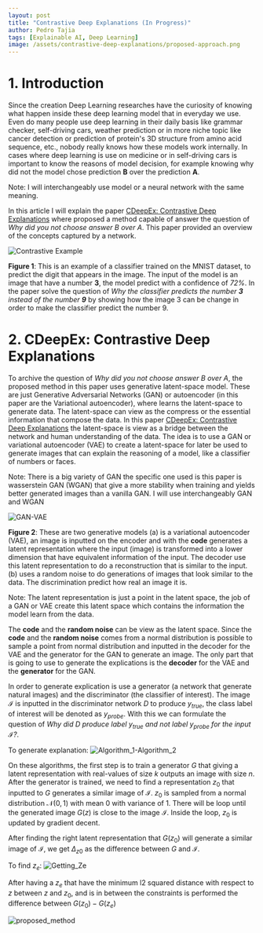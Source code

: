 ```yaml
---
layout: post
title: "Contrastive Deep Explanations (In Progress)"
author: Pedro Tajia
tags: [Explainable AI, Deep Learning]
image: /assets/contrastive-deep-explanations/proposed-approach.png
---
```

<script type="text/javascript" async
     src="https://cdn.jsdelivr.net/npm/mathjax@3/es5/tex-mml-chtml.js">
</script>

# 1. Introduction 

Since the creation Deep Learning researches have the curiosity of knowing what happen inside these deep learning model that in everyday we use. Even do many people use deep learning in their daily basis like grammar checker, self-driving cars, weather prediction or in more niche topic like cancer detection or prediction of protein's 3D structure from amino acid sequence, etc., nobody really knows how these models work internally. In cases where deep learning is use on medicine or in self-driving cars is important to know the reasons of model decision, for example knowing why did not the model chose prediction **B** over the prediction **A**. 

Note: I will interchangeably use model or a neural network with the same meaning.

In this article I will explain the paper [CDeepEx: Contrastive Deep Explanations](https://rlair.cs.ucr.edu/papers/docs/cdeepex.pdf) where proposed a method capable of answer the question of *Why did you not choose answer B over A*. This paper provided an overview of the concepts captured by a network.

![Contrastive Example](/assets/contrastive-deep-explanations/Contrastive_example.svg)

**Figure 1**: This is an example of a classifier trained on the MNIST dataset, to predict the digit that appears in the image. The input of the model is an image that have a number **3**, the model predict with a confidence of *72%*. In the paper solve the question of *Why the classifier predicts the number **3** instead of the number **9*** by showing how the image 3 can be change in order to make the classifier predict the number 9.

# 2. CDeepEx: Contrastive Deep Explanations
To archive the question of *Why did you not choose answer B over A*, the proposed  method in this paper uses generative latent-space model. These are just Generative Adversarial Networks (GAN) or autoencoder (in this paper are the Variational autoencoder), where learns the latent-space to generate data. The latent-space can view as the compress or the essential information that compose the data. In this paper [CDeepEx: Contrastive Deep Explanations](https://rlair.cs.ucr.edu/papers/docs/cdeepex.pdf) the latent-space is view as a bridge between the network and human understanding of the data. The idea is to use a GAN or variational autoencoder (VAE) to create a latent-space for later be used to generate images that can explain the reasoning of a model, like a classifier of numbers or faces. 

Note: There is a big variety of GAN the specific one used is this paper is wasserstein GAN (WGAN) that give a more stability when training and yields better generated images than a vanilla GAN. I will use interchangeably GAN and WGAN

![GAN-VAE](/assets/contrastive-deep-explanations/GAN-VAE.svg)

**Figure 2**: These are two generative models (a) is a variational autoencoder (VAE), an image is inputted on the encoder and with the **code** generates a latent representation where the input (image) is transformed into a lower dimension that have equivalent information of the input. The decoder use this latent representation to do a reconstruction that is similar to the input. (b) uses a random noise to do generations of images that look similar to the data. The discrimination predict how real an image it is.

Note: The latent representation is just a point in the latent space, the job of a GAN or VAE create this latent space which contains the information the model learn from the data.

The **code** and the **random noise** can be view as the latent space. Since the **code** and the **random noise** comes from a normal distribution is possible to sample a point from normal distribution and inputted in the decoder for the VAE and the generator for the GAN to generate an image. The only part that is going to use to generate the explications is the **decoder** for the VAE and the **generator** for the GAN.

In order to generate explication is use a generator (a network that generate natural images) and the discriminator (the classifier of interest). The image $\mathcal{I}$ is inputted in the discriminator network $D$ to produce 
$y_{true}$, 
the class label of interest will be denoted as 
$y_{probe}$. 
With this we can formulate the question of 
*Why did $D$ produce label $y_{true}$ and not label $y_{probe}$ for the input $\mathcal{I}$?*.

To generate explanation:
![Algorithm_1-Algorithm_2](/assets/contrastive-deep-explanations/Generate_explanation.png)

On these algorithms, the first step is to train a generator $G$ that giving a latent representation with real-values of size $k$ outputs an image with size $n$. After the generator is trained, we need to find a representation $z_0$ that inputted to $G$ generates a similar image of $\mathcal{I}$. $z_0$ is sampled from a normal distribution $\mathcal{N}(0,1)$ with mean 0 with variance of 1. There will be loop until the generated image $G(z)$ is close to the image $\mathcal{I}$. Inside the loop, $z_0$ is updated by gradient decent. 
<!-- The gradient $\nabla_z$ is calculated $loss$ with respect to $z_0$, the loss can be obtained from l2 distance or binary cross entropy for images. $z_0$ is subtracted by the gradient $\nabla_z$ multiplied by a learning rate $\eta$ to get the new $z_0$.  -->
After finding the right latent representation that $G(z_0)$ will generate a similar image of $\mathcal{I}$, we get $\Delta_{z0}$ as the difference between $G$ and $\mathcal{I}$.

To find $z_e$:
![Getting_Ze](/assets/contrastive-deep-explanations/Getting_Ze.png)

After having a $z_e$ that have the minimum l2 squared distance with respect to $z$ between $z$ and $z_0$, and is in between the constraints is performed the difference between $G(z_0) - G(z_e)$

![proposed_method](/assets/contrastive-deep-explanations/Proposed_approach.svg)






<!-- $\mathcal{I}_{z,z_0}$ = $G(z)+\Delta_{z_0}$ and $llh(f, y)$ is the log-likelihodd of class $y$ for the output $f$. The first constraint  -->





<!-- 1. Learn a function $G$: $\R^{k} \rightarrow \R^{n}$
1. Find a latent representation for input $\mathcal{I}$
   1. **procedure** Learn $\mathcal{z}_0 (G, \mathcal{I}, \eta, loss(.))$
     $z_0 \sim \ni$ -->
   

     


